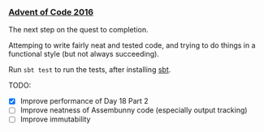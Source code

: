 ### [Advent of Code 2016](https://adventofcode.com/2016)

The next step on the quest to completion.

Attemping to write fairly neat and tested code, and trying to do things in a
functional style (but not always succeeding).

Run `sbt test` to run the tests, after installing
[sbt](https://www.scala-sbt.org/).

TODO:
* [x] Improve performance of Day 18 Part 2
* [ ] Improve neatness of Assembunny code (especially output tracking)
* [ ] Improve immutability
